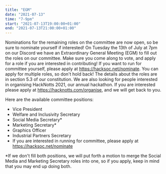 ```yaml
---
title: "EGM"
date: "2021-07-13"
time: "7-9pm"
start: "2021-07-13T19:00:00+01:00"
end: "2021-07-13T21:00:00+01:00"
---
```


Nominations for the remaining roles on the committee are now open, so be sure to nominate yourself if interested!
 On Tuesday the 13th of July at 7pm on our Discord we have an Extraordinary General Meeting (EGM) to fill out the roles on our committee. Make sure you come along to vote, and apply for a role if you are interested in contributing!
 If you want to run for committee yourself, please apply at https://hacksoc.net/nominate. You can apply for multiple roles, so don't hold back! The details about the roles are in section 5.3 of our constitution.
 We are also looking for people interested in organising HackNotts 2021, our annual hackathon. If you are interested please apply at https://hacknotts.com/organise, and we will get back to you.
 
 Here are the available committee positions:
 
+ Vice President 
+ Welfare and Inclusivity Secretary 
+ Social Media Secretary* 
+ Marketing Secretary* 
+ Graphics Officer 
+ Industrial Partners Secretary 
+ If you are interested in running for committee, please apply at https://hacksoc.net/nominate
 
 *If we don't fill both positions, we will put forth a motion to merge the Social Media and Marketing Secretary roles into one, so if you apply, keep in mind that you may end up doing both.

